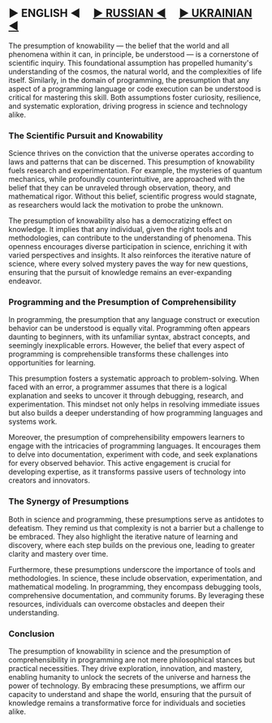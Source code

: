 ## ▶ ENGLISH ◀ &nbsp; &nbsp; [▶ RUSSIAN ◀](ru.md) &nbsp; &nbsp; [▶ UKRAINIAN ◀](uk.md)

The presumption of knowability — the belief that the world and all phenomena within it can, in principle, be understood — is a cornerstone of scientific inquiry. This foundational assumption has propelled humanity's understanding of the cosmos, the natural world, and the complexities of life itself. Similarly, in the domain of programming, the presumption that any aspect of a programming language or code execution can be understood is critical for mastering this skill. Both assumptions foster curiosity, resilience, and systematic exploration, driving progress in science and technology alike.

### The Scientific Pursuit and Knowability

Science thrives on the conviction that the universe operates according to laws and patterns that can be discerned. This presumption of knowability fuels research and experimentation. For example, the mysteries of quantum mechanics, while profoundly counterintuitive, are approached with the belief that they can be unraveled through observation, theory, and mathematical rigor. Without this belief, scientific progress would stagnate, as researchers would lack the motivation to probe the unknown.

The presumption of knowability also has a democratizing effect on knowledge. It implies that any individual, given the right tools and methodologies, can contribute to the understanding of phenomena. This openness encourages diverse participation in science, enriching it with varied perspectives and insights. It also reinforces the iterative nature of science, where every solved mystery paves the way for new questions, ensuring that the pursuit of knowledge remains an ever-expanding endeavor.

### Programming and the Presumption of Comprehensibility

In programming, the presumption that any language construct or execution behavior can be understood is equally vital. Programming often appears daunting to beginners, with its unfamiliar syntax, abstract concepts, and seemingly inexplicable errors. However, the belief that every aspect of programming is comprehensible transforms these challenges into opportunities for learning.

This presumption fosters a systematic approach to problem-solving. When faced with an error, a programmer assumes that there is a logical explanation and seeks to uncover it through debugging, research, and experimentation. This mindset not only helps in resolving immediate issues but also builds a deeper understanding of how programming languages and systems work.

Moreover, the presumption of comprehensibility empowers learners to engage with the intricacies of programming languages. It encourages them to delve into documentation, experiment with code, and seek explanations for every observed behavior. This active engagement is crucial for developing expertise, as it transforms passive users of technology into creators and innovators.

### The Synergy of Presumptions

Both in science and programming, these presumptions serve as antidotes to defeatism. They remind us that complexity is not a barrier but a challenge to be embraced. They also highlight the iterative nature of learning and discovery, where each step builds on the previous one, leading to greater clarity and mastery over time.

Furthermore, these presumptions underscore the importance of tools and methodologies. In science, these include observation, experimentation, and mathematical modeling. In programming, they encompass debugging tools, comprehensive documentation, and community forums. By leveraging these resources, individuals can overcome obstacles and deepen their understanding.

### Conclusion

The presumption of knowability in science and the presumption of comprehensibility in programming are not mere philosophical stances but practical necessities. They drive exploration, innovation, and mastery, enabling humanity to unlock the secrets of the universe and harness the power of technology. By embracing these presumptions, we affirm our capacity to understand and shape the world, ensuring that the pursuit of knowledge remains a transformative force for individuals and societies alike.
